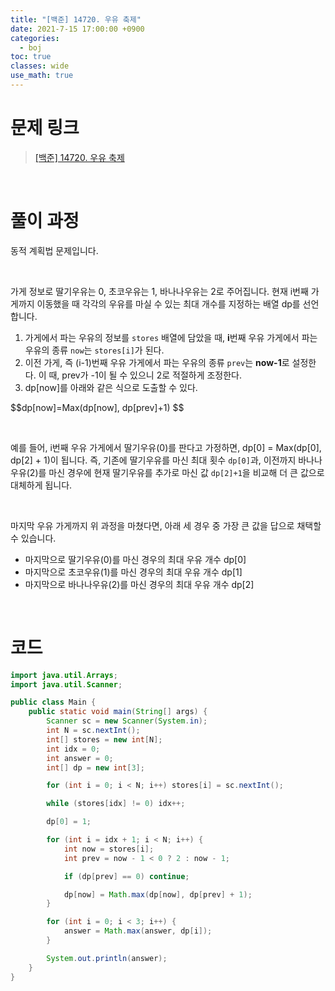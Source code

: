 ```yaml
---
title: "[백준] 14720. 우유 축제"
date: 2021-7-15 17:00:00 +0900
categories:
  - boj
toc: true
classes: wide
use_math: true
---
```


# 문제 링크

> [[백준] 14720. 우유 축제](https://www.acmicpc.net/problem/14720)

<br>

# 풀이 과정

동적 계획법 문제입니다.

<br>

가게 정보로 딸기우유는 0, 초코우유는 1, 바나나우유는 2로 주어집니다. 현재 i번째 가게까지 이동했을 때 각각의 우유를 마실 수 있는 최대 개수를 지정하는 배열 dp를 선언합니다.

1. 가게에서 파는 우유의 정보를 `stores` 배열에 담았을 때, **i**번째 우유 가게에서 파는 우유의 종류 `now`는 `stores[i]`가 된다.
2. 이전 가게, 즉 (i-1)번째 우유 가게에서 파는 우유의 종류 `prev`는 **now-1**로 설정한다. 이 때, prev가 -1이 될 수 있으니 2로 적절하게 조정한다.
3. dp[now]를 아래와 같은 식으로 도출할 수 있다.

\$\$dp[now]=Max(dp[now], dp[prev]+1) \$\$

<br>

예를 들어, i번째 우유 가게에서 딸기우유(0)를 판다고 가정하면, dp[0] = Max(dp[0], dp[2] + 1)이 됩니다. 즉, 기존에 딸기우유를 마신 최대 횟수 `dp[0]`과, 이전까지 바나나우유(2)를 마신 경우에 현재 딸기우유를 추가로 마신 값 `dp[2]+1`을 비교해 더 큰 값으로 대체하게 됩니다.

<br>

마지막 우유 가게까지 위 과정을 마쳤다면, 아래 세 경우 중 가장 큰 값을 답으로 채택할 수 있습니다.

- 마지막으로 딸기우유(0)를 마신 경우의 최대 우유 개수 dp[0]
- 마지막으로 초코우유(1)를 마신 경우의 최대 우유 개수 dp[1]
- 마지막으로 바나나우유(2)를 마신 경우의 최대 우유 개수 dp[2]

<br>

# 코드

```java
import java.util.Arrays;
import java.util.Scanner;

public class Main {
    public static void main(String[] args) {
        Scanner sc = new Scanner(System.in);
        int N = sc.nextInt();
        int[] stores = new int[N];
        int idx = 0;
        int answer = 0;
        int[] dp = new int[3];

        for (int i = 0; i < N; i++) stores[i] = sc.nextInt();

        while (stores[idx] != 0) idx++;

        dp[0] = 1;

        for (int i = idx + 1; i < N; i++) {
            int now = stores[i];
            int prev = now - 1 < 0 ? 2 : now - 1;

            if (dp[prev] == 0) continue;

            dp[now] = Math.max(dp[now], dp[prev] + 1);
        }

        for (int i = 0; i < 3; i++) {
            answer = Math.max(answer, dp[i]);
        }

        System.out.println(answer);
    }
}
```
